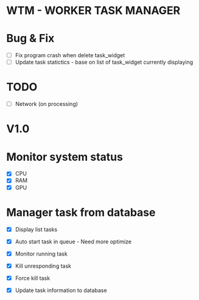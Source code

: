 # WTM - WORKER TASK MANAGER

# Bug & Fix
- [ ] Fix program crash when delete task_widget 
- [ ] Update task statictics -  base on list of task_widget currently displaying

# TODO
- [ ] Network (on processing)

# V1.0
# Monitor system status
- [x] CPU
- [x] RAM
- [x] GPU

# Manager task from database
- [x] Display list tasks
- [x] Auto start task in queue - Need more optimize
- [x] Monitor running task
- [x] Kill unresponding task
- [x] Force kill task
- [x] Update task information to database

